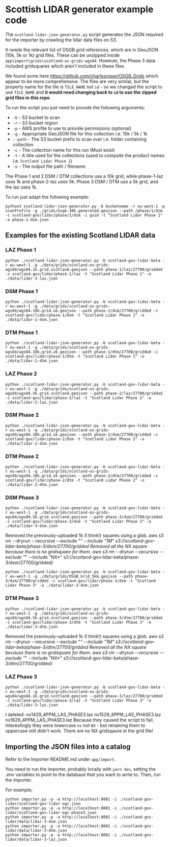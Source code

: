 # Scottish LIDAR generator example code

The `scotland-lidar-json-generator.py` script generates the JSON required for the importer by crawling the lidar data files on S3.

It needs the relevant list of OSGB grid references, which are in GeoJSON (10k, 5k or 1k) grid files. These can be unzipped inside `app\import\grids\scotland-os-grids-wgs84`.
However, the Phase 3 data included gridsquares which aren't included in these files. 

We found some here https://github.com/charlesroper/OSGB_Grids which appear to be more comprehensive. The files are very similar, but the property name for the tile is `TILE_NAME` not `id` - so we changed the script to use `TILE_NAME` and **it would need changing back to `id` to use the zipped grid files in this repo**.

To run the script you just need to provide the following arguments;

- `-b` - S3 bucket to scan
- `-r` - S3 bucket region
- `-p` - AWS profile to use to provide permissions (optional)
- `-g` - Appropriate GeoJSON file for this collection i.e. 10k / 5k / 1k
- `--path` - The S3 bucket prefix to scan over i.e. folder containing collection
- `-c` - The collection name for this run (Must exist)
- `-t` - A title used for the collections (used to compsite the product names i.e. `Scotland Lidar Phase 1`)
- `-o` - The output file path / filename

The Phase 1 and 2 DSM / DTM collections use a 10k grid, while phase-1-laz uses 1k and phase-2-laz uses 5k.
Phase 3 DSM / DTM use a 5k grid, and the laz uses 1k.

To run just adapt the following example:

    python3 scotland-lidar-json-generator.py -b bucketname -r eu-west-1 -p scanProfile -g ./grids/osgb.10k.generated.geojson --path /phase/1/dsm -c scotland-gov/lidar/phase/1/dsm -i guid -t "Scotland Lidar Phase 1" -o phase-1-dsm.json

## Examples for the existing Scotland LIDAR data

### LAZ Phase 1

    python ./scotland-lidar-json-generator.py -b scotland-gov-lidar-beta -r eu-west-1 -g ./data/grids/scotland-os-grids-wgs84/wgs84.1k.grid.scotland.geojson --path phase-1/laz/27700/gridded -c scotland-gov/lidar/phase-1/laz -t "Scotland Lidar Phase 1" -o ./data/lidar-1-laz.json

### DSM Phase 1

    python ./scotland-lidar-json-generator.py -b scotland-gov-lidar-beta -r eu-west-1 -g ./data/grids/scotland-os-grids-wgs84/wgs84.10k.grid.uk.geojson --path phase-1/dsm/27700/gridded -c scotland-gov/lidar/phase-1/dsm -t "Scotland Lidar Phase 1" -o ./data/lidar-1-dsm.json

### DTM Phase 1

    python ./scotland-lidar-json-generator.py -b scotland-gov-lidar-beta -r eu-west-1 -g ./data/grids/scotland-os-grids-wgs84/wgs84.10k.grid.uk.geojson --path phase-1/dtm/27700/gridded -c scotland-gov/lidar/phase-1/dtm -t "Scotland Lidar Phase 1" -o ./data/lidar-1-dtm.json

### LAZ Phase 2

    python ./scotland-lidar-json-generator.py -b scotland-gov-lidar-beta -r eu-west-1 -g ./data/grids/scotland-os-grids-wgs84/wgs84.5k.grid.scotland.geojson --path phase-2/laz/27700/gridded -c scotland-gov/lidar/phase-2/laz -t "Scotland Lidar Phase 2" -o ./data/lidar-2-laz.json

### DSM Phase 2

    python ./scotland-lidar-json-generator.py -b scotland-gov-lidar-beta -r eu-west-1 -g ./data/grids/scotland-os-grids-wgs84/wgs84.10k.grid.uk.geojson --path phase-2/dsm/27700/gridded -c scotland-gov/lidar/phase-2/dsm -t "Scotland Lidar Phase 2" -o ./data/lidar-2-dsm.json

### DTM Phase 2

    python ./scotland-lidar-json-generator.py -b scotland-gov-lidar-beta -r eu-west-1 -g ./data/grids/scotland-os-grids-wgs84/wgs84.10k.grid.uk.geojson --path phase-2/dtm/27700/gridded -c scotland-gov/lidar/phase-2/dtm -t "Scotland Lidar Phase 2" -o ./data/lidar-2-dtm.json

### DSM Phase 3

    python ./scotland-lidar-json-generator.py -b scotland-gov-lidar-beta -r eu-west-1 -g ./data/grids/scotland-os-grids-wgs84/wgs84.5k.grid.scotland.geojson --path phase-3/dsm/27700/gridded -c scotland-gov/lidar/phase-3/dsm -t "Scotland Lidar Phase 3" -o ./data/lidar-3-dsm.json

Removed the previously-uploaded 1k (I think!) squares using a glob.
    aws s3 rm --dryrun --recursive --exclude "*" --include "*_1M_*" s3://scotland-gov-lidar-beta/phase-3/dsm/27700/gridded
Removed all the NX square because there is no gridsquare for them.
    aws s3 rm --dryrun --recursive --exclude "*" --include "NX*" s3://scotland-gov-lidar-beta/phase-3/dsm/27700/gridded/

    python ./scotland-lidar-json-generator.py -b scotland-gov-lidar-beta -r eu-west-1 -g ./data/grids/OSGB_Grid_5km.geojson --path phase-3/dsm/27700/gridded -c scotland-gov/lidar/phase-3/dsm -t "Scotland Lidar Phase 3" -o ./data/lidar-3-dsm.json

### DTM Phase 3

    python ./scotland-lidar-json-generator.py -b scotland-gov-lidar-beta -r eu-west-1 -g ./data/grids/scotland-os-grids-wgs84/wgs84.5k.grid.scotland.geojson --path phase-3/dtm/27700/gridded -c scotland-gov/lidar/phase-3/dtm -t "Scotland Lidar Phase 3" -o ./data/lidar-3-dtm.json

Removed the previously-uploaded 1k (I think!) squares using a glob.
    aws s3 rm  --dryrun --recursive --exclude "*" --include "*_1M_*" s3://scotland-gov-lidar-beta/phase-3/dtm/27700/gridded
Removed all the NX square because there is no gridsquare for them.
    aws s3 rm --dryrun --recursive --exclude "*" --include "NX*" s3://scotland-gov-lidar-beta/phase-3/dtm/27700/gridded/

### LAZ Phase 3

    python ./scotland-lidar-json-generator.py -b scotland-gov-lidar-beta -r eu-west-1 -g ./data/grids/scotland-os-grids-wgs84/wgs84.1k.grid.scotland.geojson --path phase-3/laz/27700/gridded -c scotland-gov/lidar/phase-3/laz -t "Scotland Lidar Phase 3" -o ./data/lidar-3-laz.json

I deleted:
  nx1429_4PPM_LAS_PHASE3.laz
  nx1529_4PPM_LAS_PHASE3.laz
  nx1629_4PPM_LAS_PHASE3.laz
Because they caused the script to fail. Interestingly they were lowercase `nx` not `NX` - but renaming them to uppercase still didn't work. There are no NX gridsqaure in the grid file!

## Importing the JSON files into a catalog

Refer to the Importer README.md under `app/import`.

You need to run the importer, probably locally with `yarn dev`, setting the .env variables to point to the database that you want to write to. Then, run the importer.

For example;

    python importer.py -p -a http://localhost:8081 -i ./scotland-gov-lidar/scotland-gov-lidar-ogc.json
    python importer.py -p -a http://localhost:8081 -i ./scotland-gov-lidar/scotland-gov-lidar-ogc-phase3.json
    python importer.py -p -a http://localhost:8081 -i ./scotland-gov-lidar/data/lidar-3-dsm.json
    python importer.py -p -a http://localhost:8081 -i ./scotland-gov-lidar/data/lidar-3-dtm.json
    python importer.py -p -a http://localhost:8081 -i ./scotland-gov-lidar/data/lidar-3-laz.json
